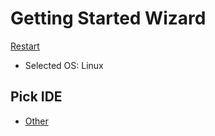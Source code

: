 # Getting Started Wizard

[Restart](/docs/wiz/readme.md)

* Selected OS: Linux

## Pick IDE
 * [Other](picktest_Linux_Other.md)
